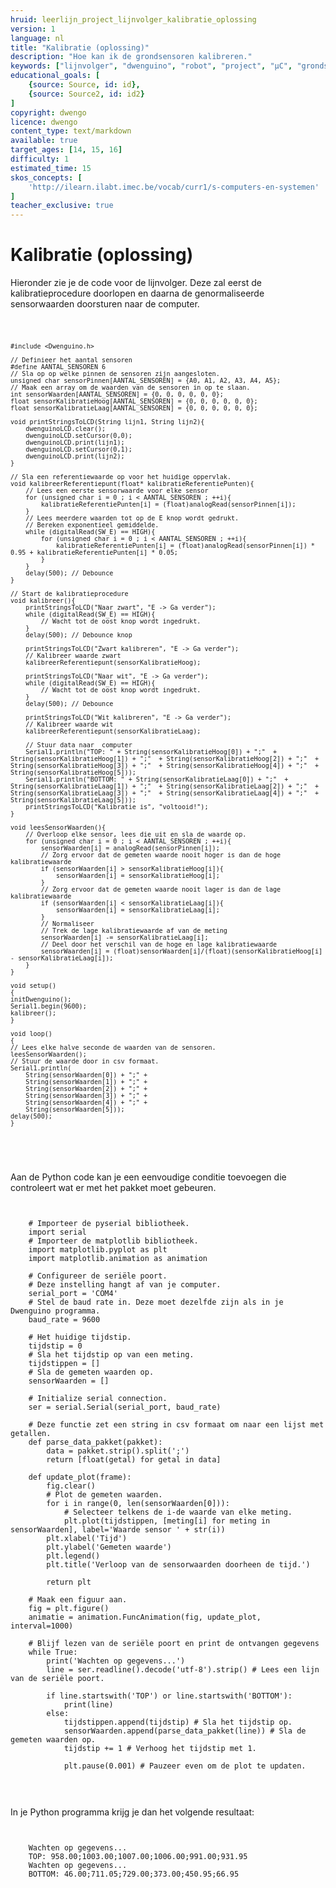 ```yaml
---
hruid: leerlijn_project_lijnvolger_kalibratie_oplossing
version: 1
language: nl
title: "Kalibratie (oplossing)"
description: "Hoe kan ik de grondsensoren kalibreren."
keywords: ["lijnvolger", "dwenguino", "robot", "project", "µC", "grondsensor", "kalibratie", "calibratie"]
educational_goals: [
    {source: Source, id: id}, 
    {source: Source2, id: id2}
]
copyright: dwengo
licence: dwengo
content_type: text/markdown
available: true
target_ages: [14, 15, 16]
difficulty: 1
estimated_time: 15
skos_concepts: [
    'http://ilearn.ilabt.imec.be/vocab/curr1/s-computers-en-systemen'
]
teacher_exclusive: true
---
```


# Kalibratie (oplossing)

Hieronder zie je de code voor de lijnvolger. Deze zal eerst de kalibratieprocedure doorlopen en daarna de genormaliseerde sensorwaarden doorsturen naar de computer.



<div class="dwengo-content dwengo-code-simulator">
    <pre>
<code class="language-cpp" data-filename="lees_sensoren_en_kalibreer.cpp">

    #include <Dwenguino.h>

    // Definieer het aantal sensoren
    #define AANTAL_SENSOREN 6
    // Sla op op welke pinnen de sensoren zijn aangesloten.
    unsigned char sensorPinnen[AANTAL_SENSOREN] = {A0, A1, A2, A3, A4, A5};
    // Maak een array om de waarden van de sensoren in op te slaan.
    int sensorWaarden[AANTAL_SENSOREN] = {0, 0, 0, 0, 0, 0};
    float sensorKalibratieHoog[AANTAL_SENSOREN] = {0, 0, 0, 0, 0, 0};
    float sensorKalibratieLaag[AANTAL_SENSOREN] = {0, 0, 0, 0, 0, 0};

    void printStringsToLCD(String lijn1, String lijn2){
        dwenguinoLCD.clear();
        dwenguinoLCD.setCursor(0,0);
        dwenguinoLCD.print(lijn1);
        dwenguinoLCD.setCursor(0,1);
        dwenguinoLCD.print(lijn2);
    }

    // Sla een referentiewaarde op voor het huidige oppervlak.
    void kalibreerReferentiepunt(float* kalibratieReferentiePunten){
        // Lees een eerste sensorwaarde voor elke sensor
        for (unsigned char i = 0 ; i < AANTAL_SENSOREN ; ++i){
            kalibratieReferentiePunten[i] = (float)analogRead(sensorPinnen[i]);
        }
        // Lees meerdere waarden tot op de E knop wordt gedrukt.
        // Bereken exponentieel gemiddelde.
        while (digitalRead(SW_E) == HIGH){
            for (unsigned char i = 0 ; i < AANTAL_SENSOREN ; ++i){
                kalibratieReferentiePunten[i] = (float)analogRead(sensorPinnen[i]) * 0.95 + kalibratieReferentiePunten[i] * 0.05;
            }
        }
        delay(500); // Debounce
    }

    // Start de kalibratieprocedure
    void kalibreer(){
        printStringsToLCD("Naar zwart", "E -> Ga verder");
        while (digitalRead(SW_E) == HIGH){
            // Wacht tot de oost knop wordt ingedrukt.
        }
        delay(500); // Debounce knop

        printStringsToLCD("Zwart kalibreren", "E -> Ga verder");
        // Kalibreer waarde zwart
        kalibreerReferentiepunt(sensorKalibratieHoog);

        printStringsToLCD("Naar wit", "E -> Ga verder");
        while (digitalRead(SW_E) == HIGH){
            // Wacht tot de oost knop wordt ingedrukt.
        }
        delay(500); // Debounce

        printStringsToLCD("Wit kalibreren", "E -> Ga verder");
        // Kalibreer waarde wit
        kalibreerReferentiepunt(sensorKalibratieLaag);

        // Stuur data naar  computer
        Serial1.println("TOP: " + String(sensorKalibratieHoog[0]) + ";"  + String(sensorKalibratieHoog[1]) + ";"  + String(sensorKalibratieHoog[2]) + ";"  + String(sensorKalibratieHoog[3]) + ";"  + String(sensorKalibratieHoog[4]) + ";"  + String(sensorKalibratieHoog[5]));
        Serial1.println("BOTTOM: " + String(sensorKalibratieLaag[0]) + ";"  + String(sensorKalibratieLaag[1]) + ";"  + String(sensorKalibratieLaag[2]) + ";"  + String(sensorKalibratieLaag[3]) + ";"  + String(sensorKalibratieLaag[4]) + ";"  + String(sensorKalibratieLaag[5]));
        printStringsToLCD("Kalibratie is", "voltooid!");
    }

    void leesSensorWaarden(){
        // Overloop elke sensor, lees die uit en sla de waarde op.
        for (unsigned char i = 0 ; i < AANTAL_SENSOREN ; ++i){
            sensorWaarden[i] = analogRead(sensorPinnen[i]);
            // Zorg ervoor dat de gemeten waarde nooit hoger is dan de hoge kalibratiewaarde
            if (sensorWaarden[i] > sensorKalibratieHoog[i]){
                sensorWaarden[i] = sensorKalibratieHoog[i];
            }
            // Zorg ervoor dat de gemeten waarde nooit lager is dan de lage kalibratiewaarde
            if (sensorWaarden[i] < sensorKalibratieLaag[i]){
                sensorWaarden[i] = sensorKalibratieLaag[i]; 
            }
            // Normaliseer
            // Trek de lage kalibratiewaarde af van de meting
            sensorWaarden[i] -= sensorKalibratieLaag[i]; 
            // Deel door het verschil van de hoge en lage kalibratiewaarde
            sensorWaarden[i] = (float)sensorWaarden[i]/(float)(sensorKalibratieHoog[i] - sensorKalibratieLaag[i]);
        }
    }

    void setup()
    {
    initDwenguino(); 
    Serial1.begin(9600);
    kalibreer();
    }

    void loop()
    {
    // Lees elke halve seconde de waarden van de sensoren.
    leesSensorWaarden();
    // Stuur de waarde door in csv formaat.
    Serial1.println(
        String(sensorWaarden[0]) + ";" +
        String(sensorWaarden[1]) + ";" +
        String(sensorWaarden[2]) + ";" +
        String(sensorWaarden[3]) + ";" +
        String(sensorWaarden[4]) + ";" +
        String(sensorWaarden[5]));
    delay(500);
    }

</code>
    </pre>
</div>


Aan de Python code kan je een eenvoudige conditie toevoegen die controleert wat er met het pakket moet gebeuren.

<pre>
<code class="lang-python">

    # Importeer de pyserial bibliotheek.
    import serial
    # Importeer de matplotlib bibliotheek.
    import matplotlib.pyplot as plt
    import matplotlib.animation as animation

    # Configureer de seriële poort.
    # Deze instelling hangt af van je computer.
    serial_port = 'COM4'  
    # Stel de baud rate in. Deze moet dezelfde zijn als in je Dwenguino programma.
    baud_rate = 9600     

    # Het huidige tijdstip.
    tijdstip = 0
    # Sla het tijdstip op van een meting.
    tijdstippen = [] 
    # Sla de gemeten waarden op.
    sensorWaarden = []

    # Initialize serial connection.
    ser = serial.Serial(serial_port, baud_rate)

    # Deze functie zet een string in csv formaat om naar een lijst met getallen.
    def parse_data_pakket(pakket):
        data = pakket.strip().split(';')
        return [float(getal) for getal in data]

    def update_plot(frame):
        fig.clear()
        # Plot de gemeten waarden.
        for i in range(0, len(sensorWaarden[0])):
            # Selecteer telkens de i-de waarde van elke meting.
            plt.plot(tijdstippen, [meting[i] for meting in sensorWaarden], label='Waarde sensor ' + str(i))
        plt.xlabel('Tijd')
        plt.ylabel('Gemeten waarde')
        plt.legend()
        plt.title('Verloop van de sensorwaarden doorheen de tijd.')
        
        return plt

    # Maak een figuur aan.
    fig = plt.figure()
    animatie = animation.FuncAnimation(fig, update_plot, interval=1000)

    # Blijf lezen van de seriële poort en print de ontvangen gegevens
    while True:
        print('Wachten op gegevens...')
        line = ser.readline().decode('utf-8').strip() # Lees een lijn van de seriële poort.
        
        if line.startswith('TOP') or line.startswith('BOTTOM'):
            print(line)
        else:
            tijdstippen.append(tijdstip) # Sla het tijdstip op.
            sensorWaarden.append(parse_data_pakket(line)) # Sla de gemeten waarden op.
            tijdstip += 1 # Verhoog het tijdstip met 1.
            
            plt.pause(0.001) # Pauzeer even om de plot te updaten.
    

</code>
</pre>


In je Python programma krijg je dan het volgende resultaat:

<pre>
<code class="lang-bash">

    Wachten op gegevens...
    TOP: 958.00;1003.00;1007.00;1006.00;991.00;931.95
    Wachten op gegevens...
    BOTTOM: 46.00;711.05;729.00;373.00;450.95;66.95

</code>
</pre>
